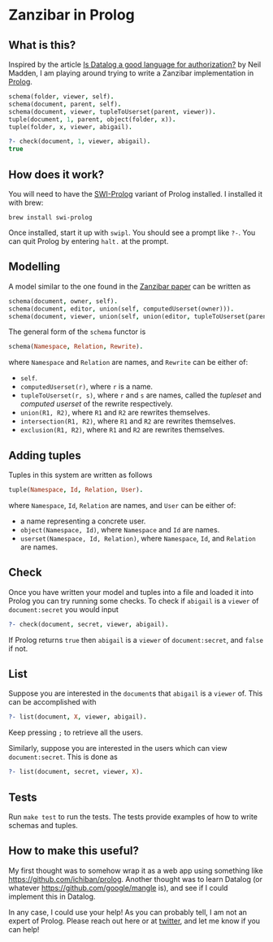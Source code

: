 # Zanzibar in Prolog

## What is this?

Inspired by the article [Is Datalog a good language for authorization?](https://neilmadden.blog/2022/02/19/is-datalog-a-good-language-for-authorization/) by Neil Madden, I am playing around trying to write a Zanzibar implementation in [Prolog](https://www.swi-prolog.org/).

```prolog
schema(folder, viewer, self).
schema(document, parent, self).
schema(document, viewer, tupleToUserset(parent, viewer)).
tuple(document, 1, parent, object(folder, x)).
tuple(folder, x, viewer, abigail).

?- check(document, 1, viewer, abigail).
true
```

## How does it work?

You will need to have the [SWI-Prolog](https://www.swi-prolog.org/) variant of Prolog installed. I installed it with brew:
```console
brew install swi-prolog
```

Once installed, start it up with `swipl`. You should see a prompt like `?-`. You can quit Prolog by entering `halt.` at the prompt.

## Modelling

A model similar to the one found in the [Zanzibar paper](https://storage.googleapis.com/pub-tools-public-publication-data/pdf/10683a8987dbf0c6d4edcafb9b4f05cc9de5974a.pdf) can be written as
```prolog
schema(document, owner, self).
schema(document, editor, union(self, computedUserset(owner))).
schema(document, viewer, union(self, union(editor, tupleToUserset(parent, viewer)))).
```

The general form of the `schema` functor is
```prolog
schema(Namespace, Relation, Rewrite).
```
where `Namespace` and `Relation` are names, and `Rewrite` can be either of:
- `self`.
- `computedUserset(r)`, where `r` is a name.
- `tupleToUserset(r, s)`, where `r` and `s` are names, called the _tupleset_ and _computed userset_ of the rewrite respectively.
- `union(R1, R2)`, where `R1` and `R2` are rewrites themselves.
- `intersection(R1, R2)`, where `R1` and `R2` are rewrites themselves.
- `exclusion(R1, R2)`, where `R1` and `R2` are rewrites themselves.

## Adding tuples

Tuples in this system are written as follows
```prolog
tuple(Namespace, Id, Relation, User).
```
where `Namespace`, `Id`, `Relation` are names, and `User` can be either of:
- a name representing a concrete user.
- `object(Namespace, Id)`, where `Namespace` and `Id` are names.
- `userset(Namespace, Id, Relation)`, where `Namespace`, `Id`, and `Relation` are names.

## Check

Once you have written your model and tuples into a file and loaded it into Prolog you can try running some checks. To check if `abigail` is a `viewer` of `document:secret` you would input
```prolog
?- check(document, secret, viewer, abigail).
```
If Prolog returns `true` then `abigail` is a `viewer` of `document:secret`, and `false` if not.

## List

Suppose you are interested in the `document`s that `abigail` is a `viewer` of. This can be accomplished with
```prolog
?- list(document, X, viewer, abigail).
```
Keep pressing `;` to retrieve all the users.

Similarly, suppose you are interested in the users which can view `document:secret`. This is done as
```prolog
?- list(document, secret, viewer, X).
```

## Tests

Run `make test` to run the tests. The tests provide examples of how to write schemas and tuples.

## How to make this useful?

My first thought was to somehow wrap it as a web app using something like https://github.com/ichiban/prolog. Another thought was to learn Datalog (or whatever https://github.com/google/mangle is), and see if I could implement this in Datalog.

In any case, I could use your help! As you can probably tell, I am not an expert of Prolog. Please reach out here or at [twitter](https://twitter.com/craigpastro), and let me know if you can help!
